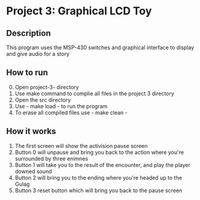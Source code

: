 # Project 3: Graphical LCD Toy
## Description
This program uses the MSP-430 switches and graphical interface to display and
give audio for a story
## How to run
0. Open project-3- directory
1. Use make command to complie all files in the project 3 directory 
2. Open the src directory
3. Use - make load - to run the program
4. To erase all compiled files use - make clean -

## How it works
1. The first screen will show the activision pause screen
2. Button 0 will unpause and bring you back to the action where you're
surrounded by three enimnes
3. Button 1 will take you to the result of the encounter, and play the player
downed sound
4. Button 2 will bring you to the ending where you're headed up to the Gulag
5. Button 3 reset button which will bring you back to the pause screen

